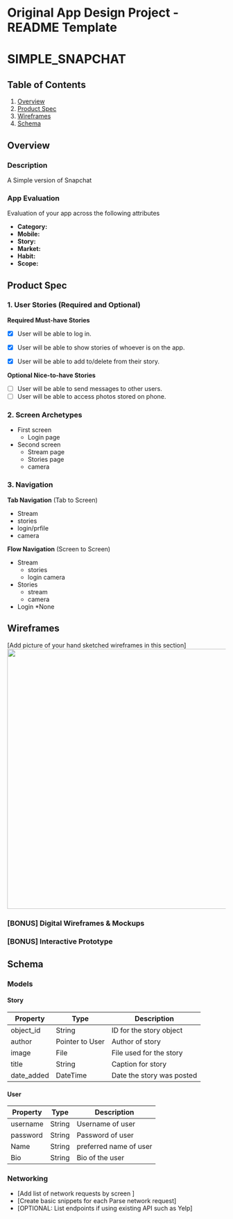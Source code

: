 Original App Design Project - README Template
===

# SIMPLE_SNAPCHAT

## Table of Contents
1. [Overview](#Overview)
1. [Product Spec](#Product-Spec)
1. [Wireframes](#Wireframes)
2. [Schema](#Schema)

## Overview
### Description
A Simple version of Snapchat

### App Evaluation
Evaluation of your app across the following attributes
- **Category:**
- **Mobile:**
- **Story:**
- **Market:**
- **Habit:**
- **Scope:**

## Product Spec

### 1. User Stories (Required and Optional)

**Required Must-have Stories**

- [x] User will be able to log in.
- [x] User will be able to show stories of whoever is on the app.
- [x] User will be able to add to/delete from their story.


**Optional Nice-to-have Stories**

- [ ] User will be able to send messages to other users.
- [ ] User will be able to access photos stored on phone.

### 2. Screen Archetypes

* First screen
   * Login page
* Second screen
   * Stream page
   * Stories page
   * camera 

### 3. Navigation

**Tab Navigation** (Tab to Screen)

* Stream
* stories
* login/prfile
* camera

**Flow Navigation** (Screen to Screen)

* Stream
   * stories
   * login camera
* Stories
   * stream
   * camera
* Login
    *None

## Wireframes
[Add picture of your hand sketched wireframes in this section]
<img src="YOUR_WIREFRAME_IMAGE_URL" width=600>

### [BONUS] Digital Wireframes & Mockups

### [BONUS] Interactive Prototype

## Schema 
### Models
#### Story
|Property |Type |Description  |
|--------|----|-----------|
|object_id  |String |ID for the story object  |
|author|Pointer to User |Author of story  |
|image |File |File used for the story |
|title |String |Caption for story |
|date_added |DateTime |Date the story was posted |

#### User
|Property |Type |Description  |
|--------|----|-----------|
|username |String |Username of user  |
|password |String |Password of user  |
|Name |String |preferred name of user |
|Bio |String |Bio of the user |

### Networking
- [Add list of network requests by screen ]
- [Create basic snippets for each Parse network request]
- [OPTIONAL: List endpoints if using existing API such as Yelp]
